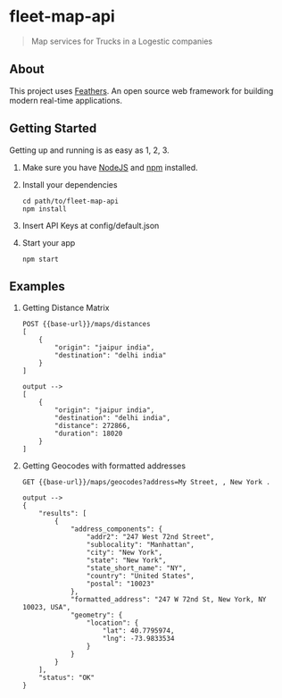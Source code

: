 # fleet-map-api

> Map services for Trucks in a Logestic companies 

## About

This project uses [Feathers](http://feathersjs.com). An open source web framework for building modern real-time applications.

## Getting Started

Getting up and running is as easy as 1, 2, 3.

1. Make sure you have [NodeJS](https://nodejs.org/) and [npm](https://www.npmjs.com/) installed.
2. Install your dependencies

    ```
    cd path/to/fleet-map-api
    npm install
    ```
3. Insert API Keys at config/default.json

4. Start your app

    ```
    npm start
    ```
## Examples

1. Getting Distance Matrix 

    ```
    POST {{base-url}}/maps/distances
    [
        {
            "origin": "jaipur india",
            "destination": "delhi india"
        }
    ]   

    output -->
    [
        {
            "origin": "jaipur india",
            "destination": "delhi india",
            "distance": 272866,
            "duration": 18020
        }
    ]
    ```

    
2. Getting Geocodes with formatted addresses  
    ```
    GET {{base-url}}/maps/geocodes?address=My Street, , New York .
    
    output -->
    {
        "results": [
            {
                "address_components": {
                    "addr2": "247 West 72nd Street",
                    "sublocality": "Manhattan",
                    "city": "New York",
                    "state": "New York",
                    "state_short_name": "NY",
                    "country": "United States",
                    "postal": "10023"
                },
                "formatted_address": "247 W 72nd St, New York, NY 10023, USA",
                "geometry": {
                    "location": {
                        "lat": 40.7795974,
                        "lng": -73.9833534
                    }
                }
            }
        ],
        "status": "OK"
    }
    ```

